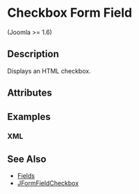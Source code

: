 # Checkbox Form Field

<versionInfo>(Joomla &gt;= 1.6)</versionInfo>

## Description

Displays an HTML checkbox.

## Attributes

## Examples

### XML

## See Also

* [Fields](#/en/cms/platform/form/fields.md)
* [JFormFieldCheckbox](http://api.joomla.org/cms-3/classes/JFormFieldCheckbox.html)
